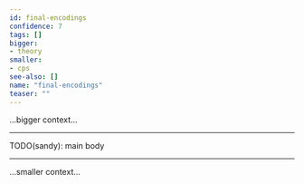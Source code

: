 ```yaml
---
id: final-encodings
confidence: 7
tags: []
bigger:
- theory
smaller:
- cps
see-also: []
name: "final-encodings"
teaser: ""
---
```



...bigger context...

---

TODO(sandy): main body

---

...smaller context...
